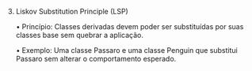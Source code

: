 3. Liskov Substitution Principle (LSP)

   •	Princípio: Classes derivadas devem poder ser substituídas por suas classes base sem quebrar a aplicação.
   
   •	Exemplo: Uma classe Passaro e uma classe Penguin que substitui Passaro sem alterar o comportamento esperado.
